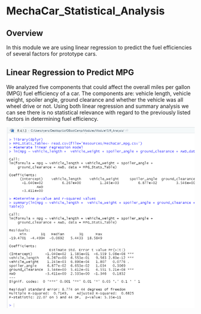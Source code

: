 # MechaCar_Statistical_Analysis
## Overview
In this module we are using linear regression to predict the fuel efficiencies of several factors for prototype cars. 
## Linear Regression to Predict MPG
We analyzed five components that could affect the overall miles per gallon (MPG) fuel efficiency of a car. The components are: vehicle length, vehicle weight, spoiler angle, ground clearance and whether the vehicle was all wheel drive or not. 
Using both linear regression and summary analysis we can see there is no statistical relevance with regard to the previously listed factors in determining fuel efficiency. 

![](https://github.com/ryanstaudhammer/MechaCar_Statistical_Analysis/blob/main/Images/MPG.png)
